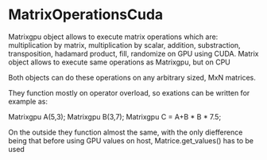 # MatrixOperationsCuda

Matrixgpu object allows to execute matrix operations which are:
  multiplication by matrix,
  multiplication by scalar, 
  addition, 
  substraction, 
  transposition, 
  hadamard product,
  fill,
  randomize
on GPU using CUDA.
Matrix object allows to execute same operations as Matrixgpu, but on CPU

Both objects can do these operations on any arbitrary sized, MxN matrices.

They function mostly on operator overload, so exations can be written for example as:

Matrixgpu A(5,3);
Matrixgpu B(3,7);
Matrixgpu C = A+B * B * 7.5;

On the outside they function almost the same, with the only diefference being that before using GPU values on host, Matrice.get_values() has to be used
